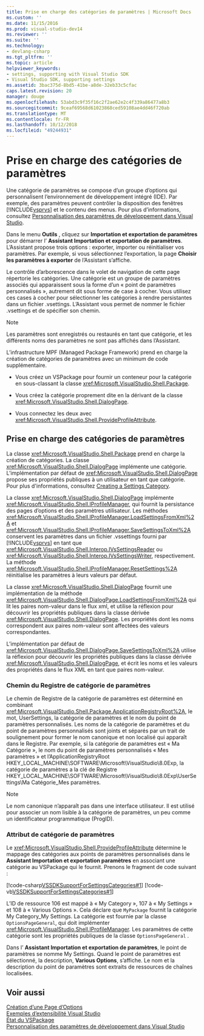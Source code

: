 ```yaml
---
title: Prise en charge des catégories de paramètres | Microsoft Docs
ms.custom: ''
ms.date: 11/15/2016
ms.prod: visual-studio-dev14
ms.reviewer: ''
ms.suite: ''
ms.technology:
- devlang-csharp
ms.tgt_pltfrm: ''
ms.topic: article
helpviewer_keywords:
- settings, supporting with Visual Studio SDK
- Visual Studio SDK, supporting settings
ms.assetid: 3bac375d-8bd5-41be-a8de-32eb33c5cfac
caps.latest.revision: 20
manager: douge
ms.openlocfilehash: 53abd3c9f35f16c2f2ae62e2c4f339a86477a8b3
ms.sourcegitcommit: 9ceaf69568d61023868ced59108ae4dd46f720ab
ms.translationtype: MT
ms.contentlocale: fr-FR
ms.lasthandoff: 10/12/2018
ms.locfileid: "49244931"
---
```

# <a name="support-for-settings-categories"></a>Prise en charge des catégories de paramètres
Une catégorie de paramètres se compose d’un groupe d’options qui personnalisent l’environnement de développement intégré (IDE). Par exemple, des paramètres peuvent contrôler la disposition des fenêtres [!INCLUDE[vsprvs](../includes/vsprvs-md.md)] et le contenu des menus. Pour plus d’informations, consultez [Personnalisation des paramètres de développement dans Visual Studio](http://msdn.microsoft.com/en-us/22c4debb-4e31-47a8-8f19-16f328d7dcd3).  
  
 Dans le menu **Outils** , cliquez sur **Importation et exportation de paramètres** pour démarrer l’ **Assistant Importation et exportation de paramètres**. L’Assistant propose trois options : exporter, importer ou réinitialiser vos paramètres. Par exemple, si vous sélectionnez l’exportation, la page **Choisir les paramètres à exporter** de l’Assistant s’affiche.  
  
 Le contrôle d’arborescence dans le volet de navigation de cette page répertorie les catégories. Une catégorie est un groupe de paramètres associés qui apparaissent sous la forme d’un « point de paramètres personnalisés », autrement dit sous forme de case à cocher. Vous utilisez ces cases à cocher pour sélectionner les catégories à rendre persistantes dans un fichier .vsettings. L’Assistant vous permet de nommer le fichier .vsettings et de spécifier son chemin.  
  
> [!NOTE]
>  Les paramètres sont enregistrés ou restaurés en tant que catégorie, et les différents noms des paramètres ne sont pas affichés dans l’Assistant.  
  
 L’infrastructure MPF (Managed Package Framework) prend en charge la création de catégories de paramètres avec un minimum de code supplémentaire.  
  
-   Vous créez un VSPackage pour fournir un conteneur pour la catégorie en sous-classant la classe <xref:Microsoft.VisualStudio.Shell.Package>.  
  
-   Vous créez la catégorie proprement dite en la dérivant de la classe <xref:Microsoft.VisualStudio.Shell.DialogPage>.  
  
-   Vous connectez les deux avec <xref:Microsoft.VisualStudio.Shell.ProvideProfileAttribute>.  
  
## <a name="support-for-settings-categories"></a>Prise en charge des catégories de paramètres  
 La classe <xref:Microsoft.VisualStudio.Shell.Package> prend en charge la création de catégories. La classe <xref:Microsoft.VisualStudio.Shell.DialogPage> implémente une catégorie. L’implémentation par défaut de <xref:Microsoft.VisualStudio.Shell.DialogPage> propose ses propriétés publiques à un utilisateur en tant que catégorie. Pour plus d'informations, consultez [Creating a Settings Category](../extensibility/creating-a-settings-category.md).  
  
 La classe <xref:Microsoft.VisualStudio.Shell.DialogPage> implémente <xref:Microsoft.VisualStudio.Shell.IProfileManager>, qui fournit la persistance des pages d’options et des paramètres utilisateur. Les méthodes <xref:Microsoft.VisualStudio.Shell.IProfileManager.LoadSettingsFromXml%2A> et <xref:Microsoft.VisualStudio.Shell.IProfileManager.SaveSettingsToXml%2A> conservent les paramètres dans un fichier .vssettings fourni par [!INCLUDE[vsprvs](../includes/vsprvs-md.md)] en tant que <xref:Microsoft.VisualStudio.Shell.Interop.IVsSettingsReader> ou <xref:Microsoft.VisualStudio.Shell.Interop.IVsSettingsWriter>, respectivement. La méthode <xref:Microsoft.VisualStudio.Shell.IProfileManager.ResetSettings%2A> réinitialise les paramètres à leurs valeurs par défaut.  
  
 La classe <xref:Microsoft.VisualStudio.Shell.DialogPage> fournit une implémentation de la méthode <xref:Microsoft.VisualStudio.Shell.DialogPage.LoadSettingsFromXml%2A> qui lit les paires nom-valeur dans le flux xml, et utilise la réflexion pour découvrir les propriétés publiques dans la classe dérivée <xref:Microsoft.VisualStudio.Shell.DialogPage>. Les propriétés dont les noms correspondent aux paires nom-valeur sont affectées des valeurs correspondantes.  
  
 L’implémentation par défaut de <xref:Microsoft.VisualStudio.Shell.DialogPage.SaveSettingsToXml%2A> utilise la réflexion pour découvrir les propriétés publiques dans la classe dérivée <xref:Microsoft.VisualStudio.Shell.DialogPage>, et écrit les noms et les valeurs des propriétés dans le flux XML en tant que paires nom-valeur.  
  
### <a name="settings-category-registry-path"></a>Chemin du Registre de catégorie de paramètres  
 Le chemin de Registre de la catégorie de paramètres est déterminé en combinant <xref:Microsoft.VisualStudio.Shell.Package.ApplicationRegistryRoot%2A>, le mot, UserSettings, la catégorie de paramètres et le nom du point de paramètres personnalisés. Les noms de la catégorie de paramètres et du point de paramètres personnalisés sont joints et séparés par un trait de soulignement pour former le nom canonique et non localisé qui apparaît dans le Registre. Par exemple, si la catégorie de paramètres est « Ma Catégorie », le nom du point de paramètres personnalisés « Mes paramètres » et l’ApplicationRegistryRoot HKEY_LOCAL_MACHINE\SOFTWARE\Microsoft\VisualStudio\8.0Exp, la catégorie de paramètres a la clé de Registre HKEY_LOCAL_MACHINE\SOFTWARE\Microsoft\VisualStudio\8.0Exp\UserSettings\Ma Catégorie_Mes paramètres.  
  
> [!NOTE]
>  Le nom canonique n’apparaît pas dans une interface utilisateur. Il est utilisé pour associer un nom lisible à la catégorie de paramètres, un peu comme un identificateur programmatique (ProgID).  
  
### <a name="settings-category-attribute"></a>Attribut de catégorie de paramètres  
 Le <xref:Microsoft.VisualStudio.Shell.ProvideProfileAttribute> détermine le mappage des catégories aux points de paramètres personnalisés dans le **Assistant Importation et exportation paramètres** en associant une catégorie au VSPackage qui le fournit. Prenons le fragment de code suivant :  
  
 [!code-csharp[VSSDKSupportForSettingsCategories#1](../snippets/csharp/VS_Snippets_VSSDK/vssdksupportforsettingscategories/cs/vssdksupportforsettingscategoriespackage.cs#1)]
 [!code-vb[VSSDKSupportForSettingsCategories#1](../snippets/visualbasic/VS_Snippets_VSSDK/vssdksupportforsettingscategories/vb/vssdksupportforsettingscategoriespackage.vb#1)]  
  
 L’ID de ressource 106 est mappé à « My Category », 107 à « My Settings » et 108 à « Various Options ». Cela déclare que `MyPackage` fournit la catégorie My Category_My Settings. La catégorie est fournie par la classe `OptionsPageGeneral`, qui doit implémenter <xref:Microsoft.VisualStudio.Shell.IProfileManager>. Les paramètres de cette catégorie sont les propriétés publiques de la classe `OptionsPageGeneral` .  
  
 Dans l’ **Assistant Importation et exportation de paramètres**, le point de paramètres se nomme My Settings. Quand le point de paramètres est sélectionné, la description, **Various Options**, s’affiche. Le nom et la description du point de paramètres sont extraits de ressources de chaînes localisées.  
  
## <a name="see-also"></a>Voir aussi  
 [Création d’une Page d’Options](../extensibility/creating-an-options-page.md)   
 [Exemples d’extensibilité Visual Studio](../misc/vssdk-samples.md)   
 [État du VSPackage](../misc/vspackage-state.md)   
 [Personnalisation des paramètres de développement dans Visual Studio](http://msdn.microsoft.com/en-us/22c4debb-4e31-47a8-8f19-16f328d7dcd3)